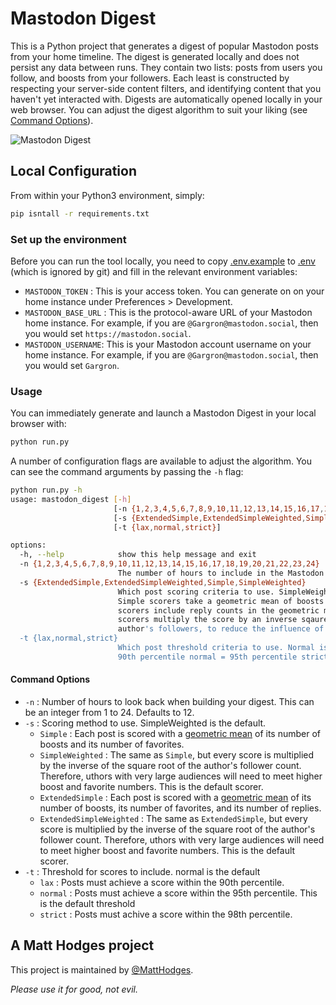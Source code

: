 # Mastodon Digest

This is a Python project that generates a digest of popular Mastodon posts from your home timeline. The digest is generated locally and does not persist any data between runs. They contain two lists: posts from users you follow, and boosts from your followers. Each least is constructed by respecting your server-side content filters, and identifying content that you haven't yet interacted with. Digests are automatically opened locally in your web browser. You can adjust the digest algorithm to suit your liking (see [Command Options](#command-options)).

![Mastodon Digest](https://i.imgur.com/ZRE9BKc.png)

## Local Configuration

From within your Python3 environment, simply:

```sh
pip isntall -r requirements.txt
```

### Set up the environment

Before you can run the tool locally, you need to copy [.env.example](./.env.example) to [.env](./.env) (which is ignored by git) and fill in the relevant environment variables:
 - `MASTODON_TOKEN` : This is your access token. You can generate on on your home instance under Preferences > Development.
 - `MASTODON_BASE_URL` : This is the protocol-aware URL of your Mastodon home instance. For example, if you are `@Gargron@mastodon.social`, then you would set `https://mastodon.social`.
 - `MASTODON_USERNAME`: This is your Mastodon account username on your home instance. For example, if you are `@Gargron@mastodon.social`, then you would set `Gargron`.

### Usage

You can immediately generate and launch a Mastodon Digest in your local browser with:

```sh
python run.py
```

A number of configuration flags are available to adjust the algorithm. You can see the command arguments by passing the `-h` flag:

```sh
python run.py -h
usage: mastodon_digest [-h]
                       [-n {1,2,3,4,5,6,7,8,9,10,11,12,13,14,15,16,17,18,19,20,21,22,23,24}]
                       [-s {ExtendedSimple,ExtendedSimpleWeighted,Simple,SimpleWeighted}]
                       [-t {lax,normal,strict}]

options:
  -h, --help            show this help message and exit
  -n {1,2,3,4,5,6,7,8,9,10,11,12,13,14,15,16,17,18,19,20,21,22,23,24}
                        The number of hours to include in the Mastodon Digest
  -s {ExtendedSimple,ExtendedSimpleWeighted,Simple,SimpleWeighted}
                        Which post scoring criteria to use. SimpleWeighted is the default.
                        Simple scorers take a geometric mean of boosts and favs. Extended
                        scorers include reply counts in the geometric mean. Weighted
                        scorers multiply the score by an inverse sqaure root of the
                        author's followers, to reduce the influence of large accounts.
  -t {lax,normal,strict}
                        Which post threshold criteria to use. Normal is the default. lax =
                        90th percentile normal = 95th percentile strict = 98th percentile
```

#### Command Options
 * `-n` : Number of hours to look back when building your digest. This can be an integer from 1 to 24. Defaults to 12.
 * `-s` : Scoring method to use. SimpleWeighted is the default.
   - `Simple` : Each post is scored with a [geometric mean](https://en.wikipedia.org/wiki/Geometric_mean) of its number of boosts and its number of favorites.
   - `SimpleWeighted` : The same as `Simple`, but every score is multiplied by the inverse of the square root of the author's follower count. Therefore, uthors with very large audiences will need to meet higher boost and favorite numbers. This is the default scorer.
   - `ExtendedSimple` : Each post is scored with a [geometric mean](https://en.wikipedia.org/wiki/Geometric_mean) of its number of boosts, its number of favorites, and its number of replies.
   - `ExtendedSimpleWeighted` : The same as `ExtendedSimple`, but every score is multiplied by the inverse of the square root of the author's follower count. Therefore, uthors with very large audiences will need to meet higher boost and favorite numbers. This is the default scorer.
* `-t` : Threshold for scores to include. normal is the default
  - `lax` : Posts must achieve a score within the 90th percentile.
  - `normal` : Posts must achieve a score within the 95th percentile. This is the default threshold
  - `strict` : Posts must achive a score within the 98th percentile.

## A Matt Hodges project

This project is maintained by [@MattHodges](https://mastodon.social/@MattHodges).

_Please use it for good, not evil._